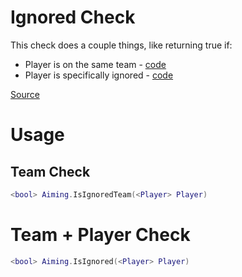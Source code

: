 # Ignored Check
This check does a couple things, like returning true if:

* Player is on the same team - [code](https://github.com/Stefanuk12/ROBLOX/blob/master/Universal/Aiming/Module.lua#L206)
* Player is specifically ignored - [code](https://github.com/Stefanuk12/ROBLOX/blob/master/Universal/Aiming/Module.lua#L230)

[Source](https://github.com/Stefanuk12/ROBLOX/blob/master/Universal/Aiming/Module.lua#L248)

# Usage

## Team Check
```lua
<bool> Aiming.IsIgnoredTeam(<Player> Player)
```

# Team + Player Check
```lua
<bool> Aiming.IsIgnored(<Player> Player)
```